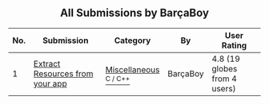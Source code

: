 ﻿<div align="center">

## All Submissions by BarçaBoy

</div>

No.  | Submission | Category | By   | User Rating
---- | ---------- | -------- | ---- | -----------
1 | [Extract Resources from your app<br />](https://github.com/Planet-Source-Code/bar-aboy-extract-resources-from-your-app__3-6243) | [Miscellaneous<br /><sup>C / C++</sup>](../ByCategory/miscellaneous__3-1.md) | BarçaBoy | 4.8 (19 globes from 4 users)
